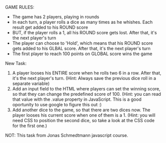 GAME RULES:

- The game has 2 players, playing in rounds
- In each turn, a player rolls a dice as many times as he whishes. Each result get added to his ROUND score
- BUT, if the player rolls a 1, all his ROUND score gets lost. After that, it's the next player's turn
- The player can choose to 'Hold', which means that his ROUND score gets added to his GLBAL score. After that, it's the next player's turn
- The first player to reach 100 points on GLOBAL score wins the game


New Task:
1. A player looses his ENTIRE score when he rolls two 6 in a row. After that, it's the next player's turn. 
(Hint: Always save the previous dice roll in a separate variable)
2. Add an input field to the HTML where players can set the winning score, so that they can change the 
predefined score of 100. (Hint: you can read that value with the .value property in JavaScript. 
This is a good oportunity to use google to figure this out :)
3. Add another dice to the game, so that there are two dices now. The player looses his current score when 
one of them is a 1. 
(Hint: you will need CSS to position the second dice, so take a look at the CSS code for the first one.)

NOT: This task from Jonas Schmedtmann javascript course.
